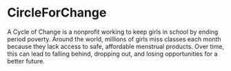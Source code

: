 # CircleForChange
A Cycle of Change is a nonprofit working to keep girls in school by ending period poverty. Around the world, millions of girls miss classes each month because they lack access to safe, affordable menstrual products. Over time, this can lead to falling behind, dropping out, and losing opportunities for a better future.
